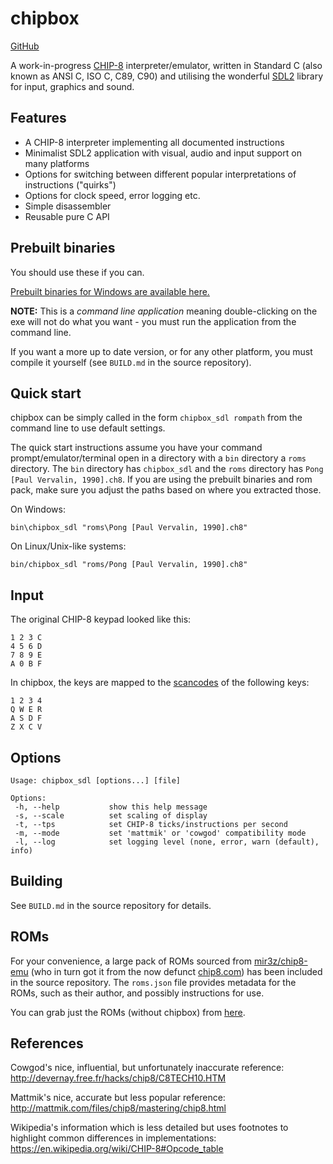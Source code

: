 # chipbox

[GitHub](https://github.com/mariuszskon/chipbox/)

A work-in-progress [CHIP-8](https://en.wikipedia.org/wiki/CHIP-8) interpreter/emulator, written in Standard C (also known as ANSI C, ISO C, C89, C90) and utilising the wonderful [SDL2](https://libsdl.org/) library for input, graphics and sound.

## Features

* A CHIP-8 interpreter implementing all documented instructions
* Minimalist SDL2 application with visual, audio and input support on many platforms
* Options for switching between different popular interpretations of instructions ("quirks")
* Options for clock speed, error logging etc.
* Simple disassembler
* Reusable pure C API

## Prebuilt binaries

You should use these if you can.

[Prebuilt binaries for Windows are available here.](https://github.com/mariuszskon/chipbox/releases)

**NOTE:** This is a _command line application_ meaning double-clicking on the exe will not do what you want - you must run the application from the command line.

If you want a more up to date version, or for any other platform, you must compile it yourself (see `BUILD.md` in the source repository).

## Quick start

chipbox can be simply called in the form `chipbox_sdl rompath` from the command line to use default settings.

The quick start instructions assume you have your command prompt/emulator/terminal open in a directory with a `bin` directory a `roms` directory. The `bin` directory has `chipbox_sdl` and the `roms` directory has `Pong [Paul Vervalin, 1990].ch8`. If you are using the prebuilt binaries and rom pack, make sure you adjust the paths based on where you extracted those.

On Windows:

    bin\chipbox_sdl "roms\Pong [Paul Vervalin, 1990].ch8"

On Linux/Unix-like systems:

    bin/chipbox_sdl "roms/Pong [Paul Vervalin, 1990].ch8"

## Input

The original CHIP-8 keypad looked like this:

    1 2 3 C
    4 5 6 D
    7 8 9 E
    A 0 B F

In chipbox, the keys are mapped to the [scancodes](https://wiki.libsdl.org/SDL_Scancode#Remarks) of the following keys:

    1 2 3 4
    Q W E R
    A S D F
    Z X C V

## Options

    Usage: chipbox_sdl [options...] [file]

    Options:
     -h, --help           show this help message
     -s, --scale          set scaling of display
     -t, --tps            set CHIP-8 ticks/instructions per second
     -m, --mode           set 'mattmik' or 'cowgod' compatibility mode
     -l, --log            set logging level (none, error, warn (default), info)

## Building

See `BUILD.md` in the source repository for details.

## ROMs

For your convenience, a large pack of ROMs sourced from [mir3z/chip8-emu](https://github.com/mir3z/chip8-emu) (who in turn got it from the now defunct [chip8.com](http://chip8.com/)) has been included in the source repository. The `roms.json` file provides metadata for the ROMs, such as their author, and possibly instructions for use.

You can grab just the ROMs (without chipbox) from [here](https://github.com/mariuszskon/chipbox/releases/tag/roms).

## References

Cowgod's nice, influential, but unfortunately inaccurate reference: http://devernay.free.fr/hacks/chip8/C8TECH10.HTM

Mattmik's nice, accurate but less popular reference: http://mattmik.com/files/chip8/mastering/chip8.html

Wikipedia's information which is less detailed but uses footnotes to highlight common differences in implementations: https://en.wikipedia.org/wiki/CHIP-8#Opcode_table
